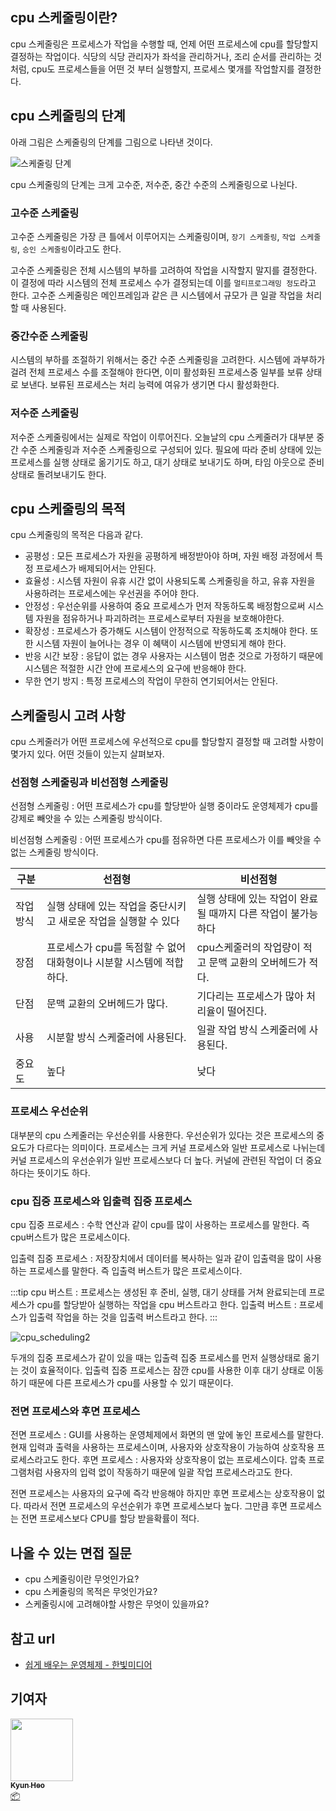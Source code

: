 ## cpu 스케줄링이란?

cpu 스케줄링은 프로세스가 작업을 수행할 때, 언제 어떤 프로세스에 cpu를 할당할지 결정하는 작업이다. 식당의 식당 관리자가 좌석을 관리하거나, 조리 순서를 관리하는 것 처럼, cpu도 프로세스들을 어떤 것 부터 실행할지, 프로세스 몇개를 작업할지를 결정한다.

## cpu 스케줄링의 단계

아래 그림은 스케줄링의 단계를 그림으로 나타낸 것이다.

![스케줄링 단계](/img/computer_architecture_and_OS/cpu_scheduling/scheduling_steps.png)

cpu 스케줄링의 단계는 크게 고수준, 저수준, 중간 수준의 스케줄링으로 나뉜다.

### 고수준 스케줄링

고수준 스케줄링은 가장 큰 틀에서 이루어지는 스케줄링이며, `장기 스케줄링`, `작업 스케줄링`, `승인 스케줄링`이라고도 한다.

고수준 스케줄링은 전체 시스템의 부하를 고려하여 작업을 시작할지 말지를 결정한다. 이 결정에 따라 시스템의 전체 프로세스 수가 결정되는데 이를 `멀티프로그래밍 정도`라고 한다. 고수준 스케줄링은 메인프레임과 같은 큰 시스템에서 규모가 큰 일괄 작업을 처리할 때 사용된다.

### 중간수준 스케줄링

시스템의 부하를 조절하기 위해서는 중간 수준 스케줄링을 고려한다. 시스템에 과부하가 걸려 전체 프로세스 수를 조절해야 한다면, 이미 활성화된 프로세스중 일부를 보류 상태로 보낸다. 보류된 프로세스는 처리 능력에 여유가 생기면 다시 활성화한다.

### 저수준 스케줄링

저수준 스케줄링에서는 실제로 작업이 이루어진다. 오늘날의 cpu 스케줄러가 대부분 중간 수준 스케줄링과 저수준 스케줄링으로 구성되어 있다.
필요에 따라 준비 상태에 있는 프로세스를 실행 상태로 옮기기도 하고, 대기 상태로 보내기도 하며, 타임 아웃으로 준비 상태로 돌려보내기도 한다.

## cpu 스케줄링의 목적

cpu 스케줄링의 목적은 다음과 같다.

- 공평성 : 모든 프로세스가 자원을 공평하게 배정받아야 하며, 자원 배정 과정에서 특정 프로세스가 배제되어서는 안된다.
- 효율성 : 시스템 자원이 유휴 시간 없이 사용되도록 스케줄링을 하고, 유휴 자원을 사용하려는 프로세스에는 우선권을 주어야 한다.
- 안정성 : 우선순위를 사용하여 중요 프로세스가 먼저 작동하도록 배정함으로써 시스템 자원을 점유하거나 파괴하려는 프로세스로부터 자원을 보호해야한다.
- 확장성 : 프로세스가 증가해도 시스템이 안정적으로 작동하도록 조치해야 한다. 또한 시스템 자원이 늘어나는 경우 이 혜택이 시스템에 반영되게 해야 한다.
- 반응 시간 보장 : 응답이 없는 경우 사용자는 시스템이 멈춘 것으로 가정하기 때문에 시스템은 적절한 시간 안에 프로세스의 요구에 반응해야 한다.
- 무한 연기 방지 : 특정 프로세스의 작업이 무한히 연기되어서는 안된다.

## 스케줄링시 고려 사항

cpu 스케줄러가 어떤 프로세스에 우선적으로 cpu를 할당할지 결정할 때 고려할 사항이 몇가지 있다. 어떤 것들이 있는지 살펴보자.

### 선점형 스케줄링과 비선점형 스케줄링

선점형 스케줄링 : 어떤 프로세스가 cpu를 할당받아 실행 중이라도 운영체제가 cpu를 강제로 빼앗을 수 있는 스케줄링 방식이다.

비선점형 스케줄링 : 어떤 프로세스가 cpu를 점유하면 다른 프로세스가 이를 빼앗을 수 없는 스케줄링 방식이다.

| 구분     | 선점형                                                               | 비선점형                                                     |
| -------- | -------------------------------------------------------------------- | ------------------------------------------------------------ |
| 작업방식 | 실행 상태에 있는 작업을 중단시키고 새로운 작업을 실행할 수 있다      | 실행 상태에 있는 작업이 완료될 때까지 다른 작업이 불가능하다 |
| 장점     | 프로세스가 cpu를 독점할 수 없어 대화형이나 시분할 시스템에 적합하다. | cpu스케줄러의 작업량이 적고 문맥 교환의 오버헤드가 적다.     |
| 단점     | 문맥 교환의 오버헤드가 많다.                                         | 기다리는 프로세스가 많아 처리율이 떨어진다.                  |
| 사용     | 시분할 방식 스케줄러에 사용된다.                                     | 일괄 작업 방식 스케줄러에 사용된다.                          |
| 중요도   | 높다                                                                 | 낮다                                                         |

### 프로세스 우선순위

대부분의 cpu 스케줄러는 우선순위를 사용한다. 우선순위가 있다는 것은 프로세스의 중요도가 다르다는 의미이다. 프로세스는 크게 커널 프로세스와 일반 프로세스로 나뉘는데 커널 프로세스의 우선순위가 일반 프로세스보다 더 높다. 커널에 관련된 작업이 더 중요하다는 뜻이기도 하다.

### cpu 집중 프로세스와 입출력 집중 프로세스

cpu 집중 프로세스 : 수학 연산과 같이 cpu를 많이 사용하는 프로세스를 말한다. 즉 cpu버스트가 많은 프로세스이다.

입출력 집중 프로세스 : 저장장치에서 데이터를 복사하는 일과 같이 입출력을 많이 사용하는 프로세스를 말한다. 즉 입출력 버스트가 많은 프로세스이다.

:::tip
cpu 버스트 : 프로세스는 생성된 후 준비, 실행, 대기 상태를 거쳐 완료되는데 프로세스가 cpu를 할당받아 실행하는 작업을 cpu 버스트라고 한다.
입출력 버스트 : 프로세스가 입출력 작업을 하는 것을 입출력 버스트라고 한다.
:::

![cpu_scheduling2](/img/computer_architecture_and_OS/cpu_scheduling/cpu_scheduling2.png)

두개의 집중 프로세스가 같이 있을 때는 입출력 집중 프로세스를 먼저 실행상태로 옮기는 것이 효율적이다. 입출력 집중 프로세스는 잠깐 cpu를 사용한 이후 대기 상태로 이동하기 때문에 다른 프로세스가 cpu를 사용할 수 있기 때문이다.

### 전면 프로세스와 후면 프로세스

전면 프로세스 : GUI를 사용하는 운영체제에서 화면의 맨 앞에 놓인 프로세스를 말한다. 현재 입력과 출력을 사용하는 프로세스이며, 사용자와 상호작용이 가능하여 상호작용 프로세스라고도 한다.
후면 프로세스 : 사용자와 상호작용이 없는 프로세스이다. 압축 프로그램처럼 사용자의 입력 없이 작동하기 때문에 일괄 작업 프로세스라고도 한다.

전면 프로세스는 사용자의 요구에 즉각 반응해야 하지만 후면 프로세스는 상호작용이 없다. 따라서 전면 프로세스의 우선순위가 후면 프로세스보다 높다. 그만큼 후면 프로세스는 전면 프로세스보다 CPU를 할당 받을확률이 적다.

## 나올 수 있는 면접 질문

- cpu 스케줄링이란 무엇인가요?
- cpu 스케줄링의 목적은 무엇인가요?
- 스케줄링시에 고려해야할 사항은 무엇이 있을까요?

## 참고 url

- [쉽게 배우는 운영체제 - 한빛미디어](https://www.hanbit.co.kr/store/books/look.php?p_code=B5471691739)

## 기여자

<td align="center"><a href="http://kyun2da.dev"><img src="https://avatars.githubusercontent.com/u/50328132?v=4?s=100" width="100px;" alt=""/><br /><sub><b>Kyun Heo</b></sub></a><br /><a href="#platform-Kyun2da" title="Packaging/porting to new platform">📦</a></td>
